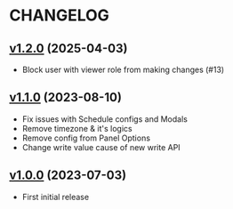 # CHANGELOG

## [v1.2.0](https://github.com/NubeIO/grafana-rubix-os-schedule-panel/tree/v1.2.0) (2025-04-03)

- Block user with viewer role from making changes (#13)

## [v1.1.0](https://github.com/NubeIO/grafana-rubix-os-schedule-panel/tree/v1.1.0) (2023-08-10)

- Fix issues with Schedule configs and Modals
- Remove timezone & it's logics
- Remove config from Panel Options
- Change write value cause of new write API

## [v1.0.0](https://github.com/NubeIO/grafana-rubix-os-schedule-panel/tree/v1.0.0) (2023-07-03)

- First initial release

